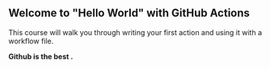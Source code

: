 ## Welcome to "Hello World" with GitHub Actions

This course will walk you through writing your first action and using it with a workflow file. 

**Github is the best .**